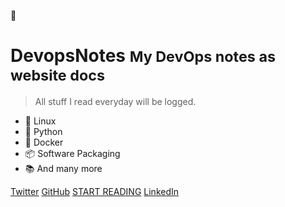 
:book:

# DevopsNotes <small>My DevOps notes as website docs</small>

> All stuff I read everyday will be logged.

- :penguin: Linux 
- :snake: Python
- :whale: Docker
- :package: Software Packaging 
- :books: And many more 

[Twitter](https://twitter.com/arjundandagi)
[GitHub](https://github.com/arjundandagi/)
[START READING](#devops-notes)
[LinkedIn](https://linkedin.com/in/arjundandagi)



